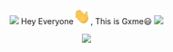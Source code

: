 <p align="center">
 <img src="https://media.giphy.com/media/iY8CRBdQXODJSCERIr/giphy.gif" width="30px"> Hey Everyone<img     src="https://raw.githubusercontent.com/ABSphreak/ABSphreak/master/gifs/Hi.gif" width="30px">, This is Gxme😃 <img src="https://media.giphy.com/media/iY8CRBdQXODJSCERIr/giphy.gif" width="30px">



<p align="center">
  <a href="https://github.com/21Gxme"><img src="https://readme-typing-svg.herokuapp.com/?lines=Student%20Software%20Engineering;Kasetsart%20University&font=Pacifico&center=true&width=650&height=120&color=58a6ff&vCenter=true&size=45%22"></a>
</p>
